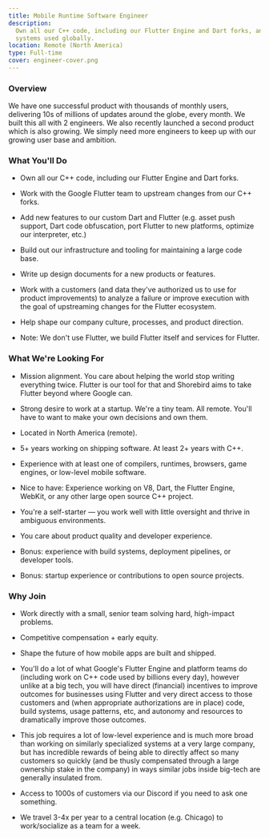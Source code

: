 ```yaml
---
title: Mobile Runtime Software Engineer
description:
  Own all our C++ code, including our Flutter Engine and Dart forks, and work on
  systems used globally.
location: Remote (North America)
type: Full-time
cover: engineer-cover.png
---
```


### Overview

We have one successful product with thousands of monthly users, delivering 10s
of millions of updates around the globe, every month. We built this all with 2
engineers. We also recently launched a second product which is also growing. We
simply need more engineers to keep up with our growing user base and ambition.

### What You'll Do

- Own all our C++ code, including our Flutter Engine and Dart forks.

- Work with the Google Flutter team to upstream changes from our C++ forks.

- Add new features to our custom Dart and Flutter (e.g. asset push support, Dart
  code obfuscation, port Flutter to new platforms, optimize our interpreter,
  etc.)

- Build out our infrastructure and tooling for maintaining a large code base.

- Write up design documents for a new products or features.

- Work with a customers (and data they've authorized us to use for product
  improvements) to analyze a failure or improve execution with the goal of
  upstreaming changes for the Flutter ecosystem.

- Help shape our company culture, processes, and product direction.

- Note: We don't use Flutter, we build Flutter itself and services for Flutter.

### What We're Looking For

- Mission alignment. You care about helping the world stop writing everything
  twice. Flutter is our tool for that and Shorebird aims to take Flutter beyond
  where Google can.

- Strong desire to work at a startup. We're a tiny team. All remote. You'll have
  to want to make your own decisions and own them.

- Located in North America (remote).

- 5+ years working on shipping software. At least 2+ years with C++.

- Experience with at least one of compilers, runtimes, browsers, game engines,
  or low-level mobile software.

- Nice to have: Experience working on V8, Dart, the Flutter Engine, WebKit, or
  any other large open source C++ project.

- You're a self-starter — you work well with little oversight and thrive in
  ambiguous environments.

- You care about product quality and developer experience.

- Bonus: experience with build systems, deployment pipelines, or developer
  tools.

- Bonus: startup experience or contributions to open source projects.

### Why Join

- Work directly with a small, senior team solving hard, high-impact problems.

- Competitive compensation + early equity.

- Shape the future of how mobile apps are built and shipped.

- You'll do a lot of what Google's Flutter Engine and platform teams do
  (including work on C++ code used by billions every day), however unlike at a
  big tech, you will have direct (financial) incentives to improve outcomes for
  businesses using Flutter and very direct access to those customers and (when
  appropriate authorizations are in place) code, build systems, usage patterns,
  etc, and autonomy and resources to dramatically improve those outcomes.

- This job requires a lot of low-level experience and is much more broad than
  working on similarly specialized systems at a very large company, but has
  incredible rewards of being able to directly affect so many customers so
  quickly (and be thusly compensated through a large ownership stake in the
  company) in ways similar jobs inside big-tech are generally insulated from.

- Access to 1000s of customers via our Discord if you need to ask one something.

- We travel 3-4x per year to a central location (e.g. Chicago) to work/socialize
  as a team for a week.
